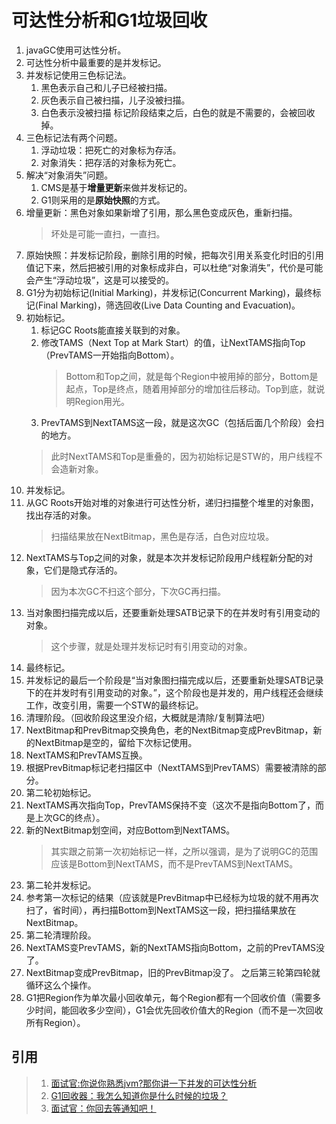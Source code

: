 # 可达性分析和G1垃圾回收

1. javaGC使用可达性分析。
2. 可达性分析中最重要的是并发标记。
3. 并发标记使用三色标记法。
   1. 黑色表示自己和儿子已经被扫描。
   2. 灰色表示自己被扫描，儿子没被扫描。
   3. 白色表示没被扫描
      标记阶段结束之后，白色的就是不需要的，会被回收掉。
4. 三色标记法有两个问题。
   1. 浮动垃圾：把死亡的对象标为存活。
   2. 对象消失：把存活的对象标为死亡。
5. 解决“对象消失”问题。
   1. CMS是基于**增量更新**来做并发标记的。
   2. G1则采用的是**原始快照**的方式。
6. 增量更新：黑色对象如果新增了引用，那么黑色变成灰色，重新扫描。
   >坏处是可能一直扫，一直扫。
7. 原始快照：并发标记阶段，删除引用的时候，把每次引用关系变化时旧的引用值记下来，然后把被引用的对象标成非白，可以杜绝“对象消失”，代价是可能会产生“浮动垃圾”，这是可以接受的。
8. G1分为初始标记(Initial Marking)，并发标记(Concurrent Marking)，最终标记(Final Marking)，筛选回收(Live Data Counting and Evacuation)。
9. 初始标记。
   1. 标记GC Roots能直接关联到的对象。
   2. 修改TAMS（Next Top at Mark Start）的值，让NextTAMS指向Top（PrevTAMS一开始指向Bottom）。
      >Bottom和Top之间，就是每个Region中被用掉的部分，Bottom是起点，Top是终点，随着用掉部分的增加往后移动。Top到底，就说明Region用光。
   3. PrevTAMS到NextTAMS这一段，就是这次GC（包括后面几个阶段）会扫的地方。
   >此时NextTAMS和Top是重叠的，因为初始标记是STW的，用户线程不会造新对象。
10. 并发标记。
   1. 从GC Roots开始对堆的对象进行可达性分析，递归扫描整个堆里的对象图，找出存活的对象。
      >扫描结果放在NextBitmap，黑色是存活，白色对应垃圾。
   2. NextTAMS与Top之间的对象，就是本次并发标记阶段用户线程新分配的对象，它们是隐式存活的。
      >因为本次GC不扫这个部分，下次GC再扫描。
   3. 当对象图扫描完成以后，还要重新处理SATB记录下的在并发时有引用变动的对象。
      >这个步骤，就是处理并发标记时有引用变动的对象。
11. 最终标记。
   1. 并发标记的最后一个阶段是“当对象图扫描完成以后，还要重新处理SATB记录下的在并发时有引用变动的对象。”，这个阶段也是并发的，用户线程还会继续工作，改变引用，需要一个STW的最终标记。
12. 清理阶段。（回收阶段这里没介绍，大概就是清除/复制算法吧）
   1. NextBitmap和PrevBitmap交换角色，老的NextBitmap变成PrevBitmap，新的NextBitmap是空的，留给下次标记使用。
   2. NextTAMS和PrevTAMS互换。
   3. 根据PrevBitmap标记老扫描区中（NextTAMS到PrevTAMS）需要被清除的部分。
13. 第二轮初始标记。
   1. NextTAMS再次指向Top，PrevTAMS保持不变（这次不是指向Bottom了，而是上次GC的终点）。
   2. 新的NextBitmap划空间，对应Bottom到NextTAMS。
      >其实跟之前第一次初始标记一样，之所以强调，是为了说明GC的范围应该是Bottom到NextTAMS，而不是PrevTAMS到NextTAMS。
14. 第二轮并发标记。
   1. 参考第一次标记的结果（应该就是PrevBitmap中已经标为垃圾的就不用再次扫了，省时间），再扫描Bottom到NextTAMS这一段，把扫描结果放在NextBitmap。
15. 第二轮清理阶段。
   1. NextTAMS变PrevTAMS，新的NextTAMS指向Bottom，之前的PrevTAMS没了。
   2. NextBitmap变成PrevBitmap，旧的PrevBitmap没了。
   之后第三轮第四轮就循环这么个操作。
16. G1把Region作为单次最小回收单元，每个Region都有一个回收价值（需要多少时间，能回收多少空间），G1会优先回收价值大的Region（而不是一次回收所有Region）。

## 引用
>1. [面试官:你说你熟悉jvm?那你讲一下并发的可达性分析](https://mp.weixin.qq.com/s/EgVPlOLArsWb86Kujykn3A)
>2. [G1回收器：我怎么知道你是什么时候的垃圾？](https://mp.weixin.qq.com/s/5BIFme6bmyOA0WbKOllbjw)
>3. [面试官：你回去等通知吧！](https://mp.weixin.qq.com/s/LrOKgDTMdQJ787L8IqqwSQ)